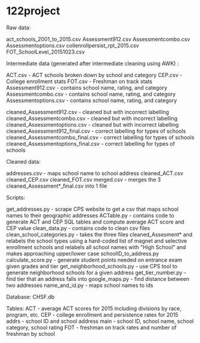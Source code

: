# 122project

Raw data:

act_schools_2001_to_2015.csv
Assessment912.csv
Assessmentcombo.csv
Assessmentoptions.csv
collenrollpersist_rpt_2015.csv
FOT_SchoolLevel_20151023.csv

Intermediate data (generated after intermediate cleaning using AWK) :

ACT.csv - ACT schools broken down by school and category
CEP.csv - College enrollment stats 
FOT.csv - Freshman on track stats
Assessment912.csv - contains school name, rating, and category 
Assessmentcombo.csv - contains school name, rating, and category 
Assessmentoptions.csv - contains school name, rating, and category 

cleaned_Assessment912.csv - cleaned but with incorrect labelling
cleaned_Assessmentcombo.csv - cleaned but with incorrect labelling
cleaned_Assessmentoptions.csv - cleaned but with incorrect labelling
cleaned_Assessment912_final.csv - correct labelling for types of schools
cleaned_Assessmentcombo_final.csv - correct labelling for types of schools
cleaned_Assessmentoptions_final.csv - correct labelling for types of schools

Cleaned data:

addresses.csv - maps school name to school address
cleaned_ACT.csv
cleaned_CEP.csv
cleaned_FOT.csv
merged.csv - merges the 3 cleaned_Assessment*_final.csv into 1 file


Scripts:

get_addresses.py - scrape CPS website to get a csv that maps school names to their geographic addresses
ACTable.py - contains code to generate ACT and CEP SQL tables and compute average ACT score and CEP value
clean_data.py - contains code to clean csv files 
clean_school_categories.py - takes the three files cleaned_Assesment* and relabels the 
school types using a hard-coded list of magnet and selective enrollment schools and relabels 
all school names with "High School" and makes approaching upper/lower case
schoolID_to_address.py
calculate_score.py - generate student points needed on entrance exam given grades and tier
get_neighborhood_schools.py - use CPS tool to generate neighborhood schools for a given address
get_tier_number.py - find tier that an address falls into
google_maps.py - find distance between two addresses
name_and_id.py - maps school names to ids

Database:
CHSF.db

Tables:
ACT - average ACT scores for 2015 including divisions by race, program, etc.
CEP - college enrollment and persistence rates for 2015\
addrs - school ID and school address
main - school ID, school name, school category, school rating
FOT - freshman on track rates and number of freshman by school